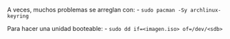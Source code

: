 A veces, muchos problemas se arreglan con:
    - ```sudo pacman -Sy archlinux-keyring```

Para hacer una unidad booteable:
    - ```sudo dd if=<imagen.iso> of=/dev/<sdb>```
